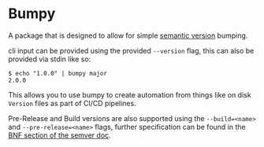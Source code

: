 # Bumpy

A package that is designed to allow for simple [semantic version](https://semver.org/) bumping.

cli input can be provided using the provided `--version` flag, this can also be provided via stdin like so:

```
$ echo "1.0.0" | bumpy major
2.0.0
```

This allows you to use bumpy to create automation from things like on disk `Version` files as part of CI/CD pipelines.

Pre-Release and Build versions are also supported using the `--build=<name>` and `--pre-release=<name>` flags, further specification can be found in the [BNF section of the semver doc](https://semver.org/#backusnaur-form-grammar-for-valid-semver-versions).
